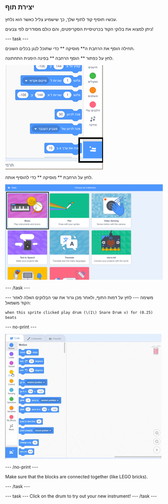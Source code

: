 ## יצירת תוף

עכשיו תוסיף קוד לתוף שלך, כך שישמיע צליל כאשר הוא נלחץ.

ניתן למצוא את בלוקי הקוד בכרטיסיית הסקריפטים, והם כולם מסודרים לפי צבעים!

\--- task \---

תחילה הוסף את הרחבת ה** מוסיקה ** כדי שתוכל לנגן בכלים השונים.

לחץ על כפתור ** הוסף הרחבה ** בפינה הימנית התחתונה.

![הלחצן 'הוסף הרחבה' מודגש](images/add-extension-annotated.png)

לחץ על הרחבת ** מוסיקה ** כדי להוסיף אותה.

![music extension highlighted](images/click-music-annotated.png)

\--- /task \---

\--- משימה \--- לחץ על דמות התוף, ולאחר מכן גרור את שני הבלוקים האלה לאזור הקוד משמאל:

```blocks3
when this sprite clicked play drum (\(1\) Snare Drum v) for (0.25) beats
```

\--- no-print \---

![צילום מסך](images/connect-block.gif)

\--- /no-print \---

Make sure that the blocks are connected together (like LEGO bricks).

\--- /task \---

\--- task \--- Click on the drum to try out your new instrument! \--- /task \---